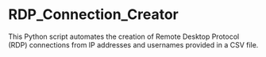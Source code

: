 # RDP_Connection_Creator
This Python script automates the creation of Remote Desktop Protocol (RDP) connections from IP addresses and usernames provided in a CSV file.
